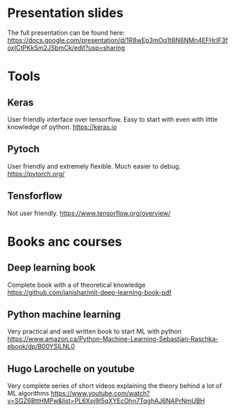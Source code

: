 # Presentation slides
The full presentation can be found here:
https://docs.google.com/presentation/d/1R8wEp3mOq1t8N6NMn4EFHrIF3foxICtPKkSm2JSbmCk/edit?usp=sharing

# Tools

## Keras
User friendly interface over tensorflow. Easy to start with even with little knowledge of python.
https://keras.io

## Pytoch
User friendly and extremely flexible. Much easier to debug.
https://pytorch.org/

## Tensforflow
Not user friendly.
https://www.tensorflow.org/overview/

# Books anc courses
## Deep learning book
Complete book with a of theoretical knowledge
https://github.com/janishar/mit-deep-learning-book-pdf

## Python machine learning
Very practical and well written book to start ML with python
https://www.amazon.ca/Python-Machine-Learning-Sebastian-Raschka-ebook/dp/B00YSILNL0

## Hugo Larochelle on youtube
Very complete series of short videos explaining the theory behind a lot of ML algorithms
https://www.youtube.com/watch?v=SGZ6BttHMPw&list=PL6Xpj9I5qXYEcOhn7TqghAJ6NAPrNmUBH
